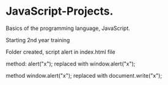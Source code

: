 # JavaScript-Projects.
 <p>Basics of the programming language, JavaScript.</p>
<p>Starting 2nd year training</p>
<p>Folder created, script alert in index.html file</p>
<p>method: alert("x"); replaced with window.alert("x");</p>
<p>method window.alert("x"); replaced with document.write("x");</p>